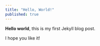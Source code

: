 ```yaml
---
title: "Hello, World!"
published: true
---
```


**Hello world**, this is my first Jekyll blog post.

I hope you like it!
